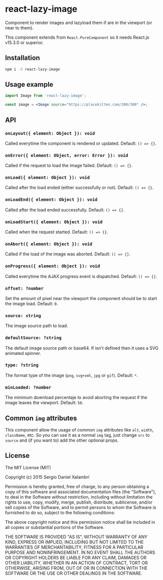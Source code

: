 # react-lazy-image
Component to render images and lazyload them if are in the viewport (or near to them).

This component extends from `React.PureComponent` so it needs React.js v15.3.0 or superior.

## Installation
```bash
npm i -S react-lazy-image
```

## Usage example
```jsx
import Image from 'react-lazy-image';

const image = <Image source="https://placekitten.com/200/300" />;
```

## API

### `onLayout({ element: Object }): void`
Called everytime the component is rendered or updated. Default: `() => {}`.

### `onError({ element: Object, error: Error }): void`
Called if the request to load the image failed. Default: `() => {}`.

### `onLoad({ element: Object }): void`
Called after the load ended (either successfully or not). Default: `() => {}`.

### `onLoadEnd({ element: Object }): void`
Called after the load ended successfully. Default: `() => {}`.

### `onLoadStart({ element: Object }): void`
Called when the request started. Default: `() => {}`.

### `onAbort({ element: Object }): void`
Called if the load of the image was aborted. Default: `() => {}`.

### `onProgress({ element: Object }): void`
Called everytime the AJAX progress event is dispatched. Default: `() => {}`.

### `offset: ?number`
Set the amount of pixel near the viewport the component should be to start the image load. Default: `0`.

### `source: string`
The image source path to load.

### `defaultSource: ?string`
The default image source path or base64. If isn't defined then it uses a SVG animated spinner.

### `type: ?string`
The format type of the image (`png`, `svg+xml`, `jpg` or `gif`). Default: `*`.

### `minLoaded: ?number`
The minimum download percentaje to avoid aborting the request if the image leaves the viewport. Default: `50`.

## Common `img` attributes
This component allow the usage of common `img` attributes like `alt`, `width`, `className`, etc. So you can use it as a normal `img` tag, just change `src` to `source` and (if you want to) add the other optional props.

## License
The MIT License (MIT)

Copyright (c) 2015 Sergio Daniel Xalambrí

Permission is hereby granted, free of charge, to any person obtaining a copy
of this software and associated documentation files (the "Software"), to deal
in the Software without restriction, including without limitation the rights
to use, copy, modify, merge, publish, distribute, sublicense, and/or sell
copies of the Software, and to permit persons to whom the Software is
furnished to do so, subject to the following conditions:

The above copyright notice and this permission notice shall be included in all
copies or substantial portions of the Software.

THE SOFTWARE IS PROVIDED "AS IS", WITHOUT WARRANTY OF ANY KIND, EXPRESS OR
IMPLIED, INCLUDING BUT NOT LIMITED TO THE WARRANTIES OF MERCHANTABILITY,
FITNESS FOR A PARTICULAR PURPOSE AND NONINFRINGEMENT. IN NO EVENT SHALL THE
AUTHORS OR COPYRIGHT HOLDERS BE LIABLE FOR ANY CLAIM, DAMAGES OR OTHER
LIABILITY, WHETHER IN AN ACTION OF CONTRACT, TORT OR OTHERWISE, ARISING FROM,
OUT OF OR IN CONNECTION WITH THE SOFTWARE OR THE USE OR OTHER DEALINGS IN THE
SOFTWARE.
